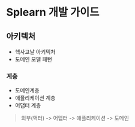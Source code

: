 # Splearn 개발 가이드 

## 아키텍처
- 헥사고날 아키텍처
- 도메인 모델 패턴

### 계층
- 도메인계층
- 애플리케이션 계층
- 어댑터 계층

> 외부(액터) -> 어뎁터 -> 애플리케이션 -> 도메인